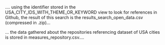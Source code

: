 
....
using the identifier stored in the  USA_CITY_IDS_WITH_THEME_OR_KEYWORD view to look for references in Github, the result of this search is the results_search_open_data.csv (compressed in .zip)...


...
the data gathered about the repositories referencing dataset of USA cities is stored in measures_repository.csv....
